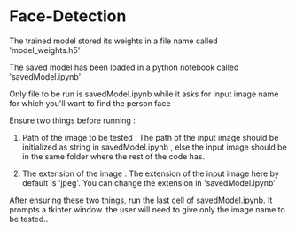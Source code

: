 # Face-Detection

The trained model stored its weights in a file name called 'model_weights.h5'

The saved model has been loaded in a python notebook called 'savedModel.ipynb'

Only file to be run is savedModel.ipynb while it asks for input image name for which you'll want to find the person face

Ensure two things before running :

  1. Path of the image to be tested : 
       The path of the input image should be initialized as string in savedModel.ipynb , else the input image should be in the same folder where the rest of the code has.

  2. The extension of the image :
        The extension of the input image here by default is 'jpeg'. You can change the extension in 'savedModel.ipynb'
        
After ensuring these two things, run the last cell of savedModel.ipynb. It prompts a tkinter window. the user will need to give only the image name to be tested..
